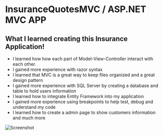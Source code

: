 # InsuranceQuotesMVC / ASP.NET MVC APP

## What I learned creating this Insurance Application!
* I learned how how each part of Model-View-Controller interact with each other. 
* I gained more experience with razor syntax 
* I learned that MVC is a great way to keep files organized and a great design pattern
* I gained more experience with SQL Server by creating a database and table to hold users information
* I learned how to integrate Entity Framework into my application
* I gained more experience using breakpoints to help test, debug and understand my code
* I learned how to create a admin page to show customers information and much more

<img src="https://github.com/CodingMikey/InsuranceQuotesMVC/blob/master/InsuranceApp.gif" title="Screenshot" alt="Screenshot">
